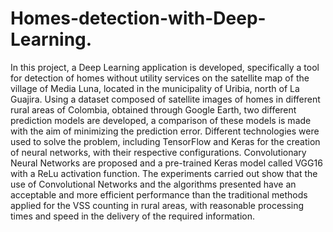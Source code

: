 # Homes-detection-with-Deep-Learning.
In this project, a Deep Learning application is developed, specifically a tool for detection of homes without utility services on the satellite map of the village of Media Luna, located in the municipality of Uribia, north of La Guajira. Using a dataset composed of satellite images of homes in different rural areas of Colombia, obtained through Google Earth, two different prediction models are developed, a comparison of these models is made with the aim of minimizing the prediction error. Different technologies were used to solve the problem, including TensorFlow and Keras for the creation of neural networks, with their respective configurations. Convolutionary Neural Networks are proposed and a pre-trained Keras model called VGG16 with a ReLu activation function. The experiments carried out show that the use of Convolutional Networks and the algorithms presented have an acceptable and more efficient performance than the traditional methods applied for the VSS counting in rural areas, with reasonable processing times and speed in the delivery of the required information.
